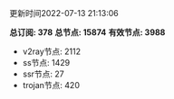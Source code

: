 更新时间2022-07-13 21:13:06

**总订阅: 378**
**总节点: 15874**
**有效节点: 3988**
- v2ray节点: 2112
- ss节点: 1429
- ssr节点: 27
- trojan节点: 420
